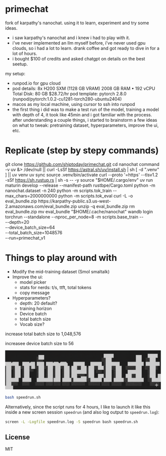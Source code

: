 # primechat
fork of karpathy's nanochat. using it to learn, experiment and try some ideas. 
- i saw karpathy's nanochat and i knew i had to play with it. 
- i've never implemented an llm myself before, i've never used gpu clouds, so i had a lot to learn. drank coffee and got ready to dive in for a lot of hours.
- i bought $100 of credits and asked chatgpt on details on the best seetup. 


my setup:
- runpod.io for gpu cloud
- pod details:
    8x H200 SXM (1128 GB VRAM)
    2008 GB RAM • 192 vCPU
    Total Disk: 80 GB
    $28.72/hr
    pod template: pytorch 2.8.0 (runpod/pytorch:1.0.2-cu1281-torch280-ubuntu2404)
- macos as my local machine, using cursor to ssh into runpod
- the first thing i did was to make a test run of the model, training a model with depth of 4, it took like 45min and i got familiar with the process. after understanding a couple things, i started to brainstorm a few ideas on what to tweak: pretraining dataset, hyperparameters, improve the ui, etc. 


# Replicate (step by stepy commands)

git clone https://github.com/shiptoday/primechat.git
cd nanochat
command -v uv &> /dev/null || curl -LsSf https://astral.sh/uv/install.sh | sh
[ -d ".venv" ] || uv venv
uv sync
source .venv/bin/activate
curl --proto '=https' --tlsv1.2 -sSf https://sh.rustup.rs | sh -s -- -y
source "$HOME/.cargo/env"
uv run maturin develop --release --manifest-path rustbpe/Cargo.toml
python -m nanochat.dataset -n 240
python -m scripts.tok_train --max_chars=2000000000
python -m scripts.tok_eval
curl -L -o eval_bundle.zip https://karpathy-public.s3.us-west-2.amazonaws.com/eval_bundle.zip
unzip -q eval_bundle.zip
rm eval_bundle.zip
mv eval_bundle "$HOME/.cache/nanochat"
wandb login
torchrun --standalone --nproc_per_node=8 -m scripts.base_train -- \
  --depth=20 \
  --device_batch_size=64 \
  --total_batch_size=1048576 \
  --run=primechat_v1


# Things to play around with
- Modify the mid-training dataset (Smol smaltalk)
- Improve the ui: 
  - model picker
  - stats for nerds: t/s, ttft, total tokens 
  - copy message
- Hyperparameters?
  - depth: 20 default?
  - training horizon
  - Device batch
  - total batch size
  - Vocab size?

increase total batch size to 1,048,576

increasee device batch size to 56





![nanochat logo](dev/nanochat.png)


```bash
bash speedrun.sh
```

Alternatively, since the script runs for 4 hours, I like to launch it like this inside a new screen session `speedrun` (and also log output to `speedrun.log`):

```bash
screen -L -Logfile speedrun.log -S speedrun bash speedrun.sh
```

## License

MIT
